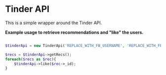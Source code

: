 # Tinder API
This is a simple wrapper around the Tinder API.

**Example usage to retrieve recommendations and "like" the users.**

````php

$tinderApi = new TinderApi('REPLACE_WITH_FB_USERNAME', 'REPLACE_WITH_FB_TOKEN');

$recs = $tinderApi->getRecs();
foreach($recs as $rec){
    $tinderApi->like($rec->_id);
}

````
